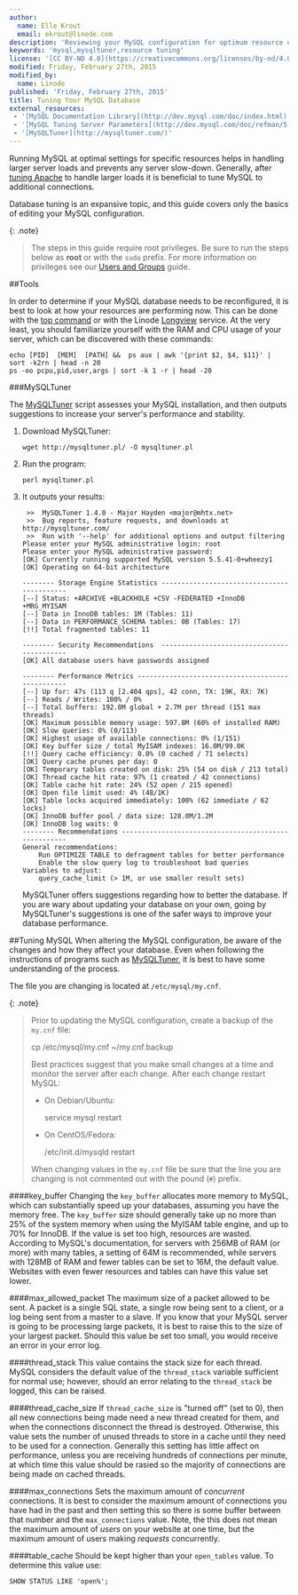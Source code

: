 ```yaml
---
author:
  name: Elle Krout
  email: ekrout@linode.com
description: 'Reviewing your MySQL configuration for optimum resource usage'
keywords: 'mysql,mysqltuner,resource tuning'
license: '[CC BY-ND 4.0](https://creativecommons.org/licenses/by-nd/4.0)'
modified: Friday, February 27th, 2015
modified_by:
  name: Linode
published: 'Friday, February 27th, 2015'
title: Tuning Your MySQL Database
external_resources:
 - '[MySQL Documentation Library](http://dev.mysql.com/doc/index.html)'
 - '[MySQL Tuning Server Parameters](http://dev.mysql.com/doc/refman/5.7/en/server-parameters.html)'
 - '[MySQLTuner](http://mysqltuner.com/)'
---
```


Running MySQL at optimal settings for specific resources helps in handling larger server loads and prevents any server slow-down. Generally, after [tuning Apache](/docs/websites/apache-tips-and-tricks/tuning-your-apache-server) to handle larger loads it is beneficial to tune MySQL to additional connections.

Database tuning is an expansive topic, and this guide covers only the basics of editing your MySQL configuration.

{: .note}
>
>The steps in this guide require root privileges. Be sure to run the steps below as **root** or with the `sudo` prefix. For more information on privileges see our [Users and Groups](/docs/tools-reference/linux-users-and-groups) guide.

##Tools

In order to determine if your MySQL database needs to be reconfigured, it is best to look at how your resources are performing now. This can be done with the [top command](/docs/uptime/monitoring/top-htop-iotop) or with the Linode [Longview](/docs/platform/longview/longview) service. At the very least, you should familiarize yourself with the RAM and CPU usage of your server, which can be discovered with these commands:

	echo [PID]  [MEM]  [PATH] &&  ps aux | awk '{print $2, $4, $11}' | sort -k2rn | head -n 20
	ps -eo pcpu,pid,user,args | sort -k 1 -r | head -20

###MySQLTuner

The [MySQLTuner](http://mysqltuner.com/) script assesses your MySQL installation, and then outputs suggestions to increase your server's performance and stability.

1.  Download MySQLTuner:

		wget http://mysqltuner.pl/ -O mysqltuner.pl

2.  Run the program:

		perl mysqltuner.pl

3.  It outputs your results:

		 >>  MySQLTuner 1.4.0 - Major Hayden <major@mhtx.net>
		 >>  Bug reports, feature requests, and downloads at http://mysqltuner.com/
		 >>  Run with '--help' for additional options and output filtering
		Please enter your MySQL administrative login: root
		Please enter your MySQL administrative password:
		[OK] Currently running supported MySQL version 5.5.41-0+wheezy1
		[OK] Operating on 64-bit architecture

		-------- Storage Engine Statistics -------------------------------------------
		[--] Status: +ARCHIVE +BLACKHOLE +CSV -FEDERATED +InnoDB +MRG_MYISAM
		[--] Data in InnoDB tables: 1M (Tables: 11)
		[--] Data in PERFORMANCE_SCHEMA tables: 0B (Tables: 17)
		[!!] Total fragmented tables: 11

		-------- Security Recommendations  -------------------------------------------
		[OK] All database users have passwords assigned

		-------- Performance Metrics -------------------------------------------------
		[--] Up for: 47s (113 q [2.404 qps], 42 conn, TX: 19K, RX: 7K)
		[--] Reads / Writes: 100% / 0%
		[--] Total buffers: 192.0M global + 2.7M per thread (151 max threads)
		[OK] Maximum possible memory usage: 597.8M (60% of installed RAM)
		[OK] Slow queries: 0% (0/113)
		[OK] Highest usage of available connections: 0% (1/151)
		[OK] Key buffer size / total MyISAM indexes: 16.0M/99.0K
		[!!] Query cache efficiency: 0.0% (0 cached / 71 selects)
		[OK] Query cache prunes per day: 0
		[OK] Temporary tables created on disk: 25% (54 on disk / 213 total)
		[OK] Thread cache hit rate: 97% (1 created / 42 connections)
		[OK] Table cache hit rate: 24% (52 open / 215 opened)
		[OK] Open file limit used: 4% (48/1K)
		[OK] Table locks acquired immediately: 100% (62 immediate / 62 locks)
		[OK] InnoDB buffer pool / data size: 128.0M/1.2M
		[OK] InnoDB log waits: 0
		-------- Recommendations -----------------------------------------------------
		General recommendations:
		    Run OPTIMIZE TABLE to defragment tables for better performance
		    Enable the slow query log to troubleshoot bad queries
		Variables to adjust:
		    query_cache_limit (> 1M, or use smaller result sets)

	MySQLTuner offers suggestions regarding how to better the database. If you are wary about updating your database on your own, going by MySQLTuner's suggestions is one of the safer ways to improve your database performance.

##Tuning MySQL
When altering the MySQL configuration, be aware of the changes and how they affect your database. Even when following the instructions of programs such as [MySQLTuner](#mysqltuner), it is best to have some understanding of the process.

The file you are changing is located at `/etc/mysql/my.cnf`.

{: .note}
>
>Prior to updating the MySQL configuration, create a backup of the `my.cnf` file:
>
>	cp /etc/mysql/my.cnf ~/my.cnf.backup
>
>Best practices suggest that you make small changes at a time and monitor the server after each change. After each change restart MySQL:
>
>-	On Debian/Ubuntu:
>
>		service mysql restart
>
>-	On CentOS/Fedora:
>
>		/etc/init.d/mysqld restart
>
>When changing values in the `my.cnf` file be sure that the line you are changing is not commented out with the pound (`#`) prefix.

####key_buffer
Changing the `key_buffer` allocates more memory to MySQL, which can substantially speed up your databases, assuming you have the memory free. The `key_buffer` size should generally take up no more than 25% of the system memory when using the MyISAM table engine, and up to 70% for InnoDB. If the value is set too high, resources are wasted. According to MySQL's documentation, for servers with 256MB of RAM (or more) with many tables, a setting of 64M is recommended, while servers with 128MB of RAM and fewer tables can be set to 16M, the default value. Websites with even fewer resources and tables can have this value set lower.

####max_allowed_packet
The maximum size of a packet allowed to be sent. A packet is a single SQL state, a single row being sent to a client, or a log being sent from a master to a slave. If you know that your MySQL server is going to be processing large packets, it is best to raise this to the size of your largest packet. Should this value be set too small, you would receive an error in your error log.

####thread_stack
This value contains the stack size for each thread. MySQL considers the default value of the `thread_stack` variable sufficient for normal use; however, should an error relating to the `thread_stack` be logged, this can be raised. 

####thread_cache_size
If `thread_cache_size` is "turned off" (set to 0), then all new connections being made need a new thread created for them, and when the connections disconnect the thread is destroyed. Otherwise, this value sets the number of unused threads to store in a cache until they need to be used for a connection. Generally this setting has little affect on performance, unless you are receiving hundreds of connections per minute, at which time this value should be rasied so the majority of connections are being made on cached threads.

####max_connections
Sets the maximum amount of *concurrent* connections. It is best to consider the maximum amount of connections you have had in the past and then setting this so there is some buffer between that number and the `max_connections` value. Note, the this does not mean the maximum amount of *users* on your website at one time, but the maximum amount of users making *requests* concurrently.

####table_cache
Should be kept higher than your `open_tables` value. To determine this value use:

	SHOW STATUS LIKE 'open%';

